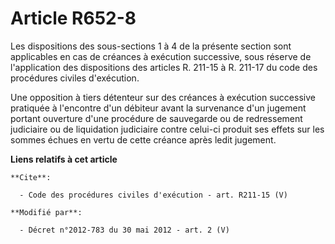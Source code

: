# Article R652-8

Les dispositions des sous-sections 1 à 4 de la présente section sont applicables en cas de créances à exécution successive,
sous réserve de l'application des dispositions des articles R. 211-15 à R. 211-17 du code des procédures civiles
d'exécution. 

Une opposition à tiers détenteur sur des créances à exécution successive pratiquée à l'encontre d'un débiteur avant la
survenance d'un jugement portant ouverture d'une procédure de sauvegarde ou de redressement judiciaire ou de liquidation
judiciaire contre celui-ci produit ses effets sur les sommes échues en vertu de cette créance après ledit jugement.

**Liens relatifs à cet article**

	**Cite**:

	  - Code des procédures civiles d'exécution - art. R211-15 (V)

	**Modifié par**:

	  - Décret n°2012-783 du 30 mai 2012 - art. 2 (V)
